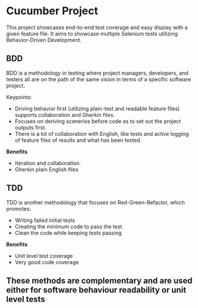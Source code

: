 
# Cucumber Project

This project showcases end-to-end test coverage and easy display with a given feature file. It aims to showcase multiple Selenium tests utilizing Behavior-Driven Development.

## BDD
BDD is a methodology in testing where project managers, developers, and testers all are on the path of the same vision in terms of a specific software project. 

Keypoints:
- Driving behavior first (utilizing plain-text and readable feature files) supports collaboration and Gherkin files.
- Focuses on deriving scenerios before code as to set out the project outputs first.
- There is a lot of collaboration with English, like tests and active logging of feature files of results and what has been tested.

**Benefits**
- Iteration and collaboration.
- Gherkin plain English files

## TDD
TDD is another methodology that focuses on Red-Green-Refactor, which promotes:
- Writing failed initial tests
- Creating the minimum code to pass the test
- Clean the code while keeping tests passing

**Benefits**
- Unit level test coverage
- Very good code coverage

## These methods are complementary and are used either for software behaviour readability or unit level tests

